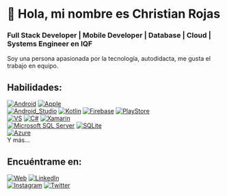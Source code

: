 # 👋 Hola, mi nombre es Christian Rojas
### Full Stack Developer | Mobile Developer | Database | Cloud | Systems Engineer en IQF
 
Soy una persona apasionada por la tecnología, autodidacta, me gusta el trabajo en equipo.


## Habilidades:
[![Android](https://img.shields.io/badge/Android-339933?style=for-the-badge&logo=android&logoColor=white&labelColor=101010)]()
[![Apple](https://img.shields.io/badge/iOS-999999?style=for-the-badge&logo=apple&logoColor=white&labelColor=101010)]()
</br>
[![Android_Studio](https://img.shields.io/badge/Android_Studio-339933?style=for-the-badge&logo=android-studio&logoColor=white&labelColor=101010)]()
[![Kotlin](https://img.shields.io/badge/Kotlin-EE7B30?style=for-the-badge&logo=kotlin&logoColor=white&labelColor=101010)]()
[![Firebase](https://img.shields.io/badge/Firebase-FFCA28?style=for-the-badge&logo=firebase&logoColor=white&labelColor=101010)]()
[![PlayStore](https://img.shields.io/badge/PlayStore-339933?style=for-the-badge&logo=googleplay&logoColor=white&labelColor=101010)]()
</br>
[![VS](https://img.shields.io/badge/Visual_Studio-A540F9?style=for-the-badge&logo=visualstudio&logoColor=white&labelColor=101010)]()
[![C#](https://img.shields.io/badge/C_Sharp-A540F9?style=for-the-badge&logo=csharp&logoColor=white&labelColor=101010)]()
[![Xamarin](https://img.shields.io/badge/Xamarin-A540F9?style=for-the-badge&logo=xamarin&logoColor=white&labelColor=101010)]()
</br>
[![Microsoft SQL Server](https://img.shields.io/badge/SQL_Server-FFCA28?style=for-the-badge&logo=microsoftsqlserver&logoColor=white&labelColor=101010)]()
[![SQLite](https://img.shields.io/badge/SQLite-FFCA28?style=for-the-badge&logo=sqlite&logoColor=white&labelColor=101010)]()
</br>
[![Azure](https://img.shields.io/badge/Azure-0095D5?style=for-the-badge&logo=microsoftazure&logoColor=white&labelColor=101010)]()
</br>
Y más...

 
## Encuéntrame en:
[![Web](https://img.shields.io/badge/Sitio_Web-christianrojas04.github.io-14a1f0?style=for-the-badge&logo=wordpress&logoColor=white&labelColor=101010)](https://christianrojas04.github.io/)
[![LinkedIn](https://img.shields.io/badge/LinkedIn-Christian_Rojas-0077B5?style=for-the-badge&logo=linkedin&logoColor=white&labelColor=101010)](https://www.linkedin.com/in/christianrojas04/)
</br>
[![Instagram](https://img.shields.io/badge/Instagram-@christianrojas04-E4405F?style=for-the-badge&logo=instagram&logoColor=white&labelColor=101010)](https://www.instagram.com/christianrojas04)
[![Twitter](https://img.shields.io/badge/Twitter-@Cjrh04-1DA1F2?style=for-the-badge&logo=twitter&logoColor=white&labelColor=101010)](https://twitter.com/Cjrh04)


 
